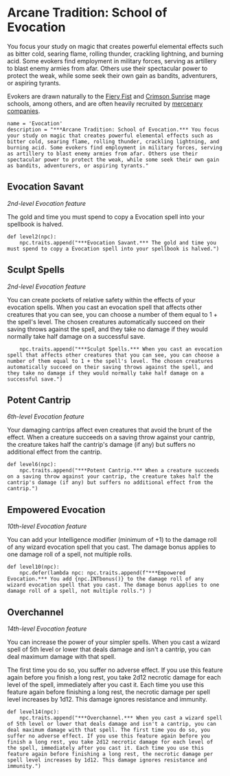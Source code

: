 # Arcane Tradition: School of Evocation
You focus your study on magic that creates powerful elemental effects such as bitter cold, searing flame, rolling thunder, crackling lightning, and burning acid. Some evokers find employment in military forces, serving as artillery to blast enemy armies from afar. Others use their spectacular power to protect the weak, while some seek their own gain as bandits, adventurers, or aspiring tyrants.

Evokers are drawn naturally to the [Fiery Fist](../../Organizations/MageSchools/FieryFist.md) and [Crimson Sunrise](../../Organizations/MageSchools/CrimsonSunrise.md) mage schools, among others, and are often heavily recruited by [mercenary companies](../../Organizations/MercCompanies/MercCompanies.md).

```
name = 'Evocation'
description = "***Arcane Tradition: School of Evocation.*** You focus your study on magic that creates powerful elemental effects such as bitter cold, searing flame, rolling thunder, crackling lightning, and burning acid. Some evokers find employment in military forces, serving as artillery to blast enemy armies from afar. Others use their spectacular power to protect the weak, while some seek their own gain as bandits, adventurers, or aspiring tyrants."
```

## Evocation Savant
*2nd-level Evocation feature*

The gold and time you must spend to copy a Evocation spell into your spellbook is halved.

```
def level2(npc):
    npc.traits.append("***Evocation Savant.*** The gold and time you must spend to copy a Evocation spell into your spellbook is halved.")
```

## Sculpt Spells
*2nd-level Evocation feature*

You can create pockets of relative safety within the effects of your evocation spells. When you cast an evocation spell that affects other creatures that you can see, you can choose a number of them equal to 1 + the spell's level. The chosen creatures automatically succeed on their saving throws against the spell, and they take no damage if they would normally take half damage on a successful save.

```
    npc.traits.append("***Sculpt Spells.*** When you cast an evocation spell that affects other creatures that you can see, you can choose a number of them equal to 1 + the spell's level. The chosen creatures automatically succeed on their saving throws against the spell, and they take no damage if they would normally take half damage on a successful save.")
```

## Potent Cantrip
*6th-level Evocation feature*

Your damaging cantrips affect even creatures that avoid the brunt of the effect. When a creature succeeds on a saving throw against your cantrip, the creature takes half the cantrip's damage (if any) but suffers no additional effect from the cantrip.

```
def level6(npc):
    npc.traits.append("***Potent Cantrip.*** When a creature succeeds on a saving throw against your cantrip, the creature takes half the cantrip's damage (if any) but suffers no additional effect from the cantrip.")
```

## Empowered Evocation
*10th-level Evocation feature*

You can add your Intelligence modifier (minimum of +1) to the damage roll of any wizard evocation spell that you cast. The damage bonus applies to one damage roll of a spell, not multiple rolls.

```
def level10(npc):
    npc.defer(lambda npc: npc.traits.append(f"***Empowered Evocation.*** You add {npc.INTbonus()} to the damage roll of any wizard evocation spell that you cast. The damage bonus applies to one damage roll of a spell, not multiple rolls.") )
```

## Overchannel
*14th-level Evocation feature*

You can increase the power of your simpler spells. When you cast a wizard spell of 5th level or lower that deals damage and isn't a cantrip, you can deal maximum damage with that spell.

The first time you do so, you suffer no adverse effect. If you use this feature again before you finish a long rest, you take 2d12 necrotic damage for each level of the spell, immediately after you cast it. Each time you use this feature again before finishing a long rest, the necrotic damage per spell level increases by 1d12. This damage ignores resistance and immunity.

```
def level14(npc):
    npc.traits.append("***Overchannel.*** When you cast a wizard spell of 5th level or lower that deals damage and isn't a cantrip, you can deal maximum damage with that spell. The first time you do so, you suffer no adverse effect. If you use this feature again before you finish a long rest, you take 2d12 necrotic damage for each level of the spell, immediately after you cast it. Each time you use this feature again before finishing a long rest, the necrotic damage per spell level increases by 1d12. This damage ignores resistance and immunity.")
```

